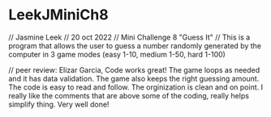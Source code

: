 # LeekJMiniCh8
// Jasmine Leek
// 20 oct 2022
// Mini Challenge 8 "Guess It"
// This is a program that allows the user to guess a number randomly generated by the computer in 3 game modes (easy 1-10, medium 1-50, hard 1-100)

// peer review: Elizar Garcia, Code works great! The game loops as needed and it has data validation. The game also keeps the right guessing amount. The code is easy to read and follow. The orginization is clean and on point. I really like the comments that are above some of the coding, really helps simplify thing. Very well done!
